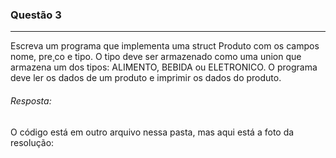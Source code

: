 ### Questão 3
---
Escreva um programa que implementa uma struct Produto com os campos nome, pre¸co e tipo. O
tipo deve ser armazenado como uma union que armazena um dos tipos: ALIMENTO, BEBIDA ou
ELETRONICO. O programa deve ler os dados de um produto e imprimir os dados do produto.

###### *Resposta:* 
O código está em outro arquivo nessa pasta, mas aqui está a foto da resolução: